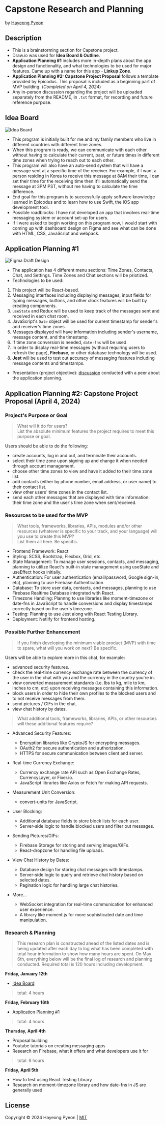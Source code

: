 # Capstone Research and Planning
by [Hayeong Pyeon](https://www.hayeong.website)

## Description
- This is a brainstorming section for Capstone project. 
- Draw.io was used for **Idea Board & Outline**. 
- **Application Planning #1** includes more in-depth plans about the app design and functionality, and what technologies to be used for major features. Came up with a name for this app - **Linkup Zone**. 
- **Application Planning #2: Capstone Project Proposal** follows a template provided by Epicodus. This proposal is included as a beginning part of MVP building. (*Completed on April 4, 2024*)
- Any in-person discussion regarding the project will be uploaded separately from the README, in `.txt` format, for recording and future reference purpose. 

## Idea Board
![Idea Board](./src/images/drawio.jpg)
- This program is initially built for me and my family members who live in different countries with different time zones. 
- When this program is ready, we can communicate with each other without having to calculate their current, past, or future times in different time zones when trying to reach out to each other. 
- This program will also have an auto-send system that will have a message sent at a specific time of the receiver. For example, if I want a person residing in Korea to receive this message at 8AM their time, I can set their time for the receiving time then it'll automatically send the message at 3PM PST, without me having to calculate the time difference. 
- End goal for this program is to successfully apply software knowledge learned in Epicodus and to learn how to use Swift, the iOS app development tool. 
- Possible roadblocks: I have not developed an app that involves real-time messaging system or account set-up for users. 
- If I were asked to begin working on this program now, I would start with coming up with dashboard design on Figma and see what can be done with HTML, CSS, JavaScript and webpack. 

## Application Planning #1
![Figma Draft Design](./src/images/linkup-zone-figma.png)
- The application has 4 different menu sections: Time Zones, Contacts, Chat, and Settings. Time Zones and Chat sections will be priotized. 
- Technologies to be used: 
1. This project will be React-based. 
2. Messaging interfaces including displaying messages, input fields for typing messages, buttons, and other clock features will be built by creating components. 
3. `useState` and Redux will be used to keep track of the messages sent and received in each chat room. 
4. JavaScript's `Date` object will be used for current timestamp for sender's and receiver's time zones. 
5. Messages displayed will have information including sender's username, message content, and the timestamp. 
6. If time zone conversion is needed, `date-fns` will be used. 
7. In order to display real-time messages (without requiring users to refresh the page), **Firebase**, or other database technology will be used. 
8. **Jest** will be used to test out accuracy of messaging features including message contents and timestamps. 
- Presentation (project objective): [discussion](/Discussion.txt) conducted with a peer about the application planning. 

## Application Planning #2: Capstone Project Proposal (April 4, 2024)

### Project's Purpose or Goal
> What will it do for users?    
> List the absolute minimum features the project requires to meet this purpose or goal.     

Users should be able to do the following:
- create accounts, log in and out, and terminate their accounts. 
- select their time zone upon signing up and change it when needed through account management.  
- choose other time zones to view and have it added to their time zone list. 
- add contacts (either by phone number, email address, or user name) to their contact list. 
- view other users' time zones in the contact list. 
- send each other messages that are displayed with time information: their time zone and the user's time zone when sent/received. 

### Resources to be used for the MVP
> What tools, frameworks, libraries, APIs, modules and/or other resources (whatever is specific to your track, and your language) will you use to create this MVP?     
> List them all here. Be specific.
- Frontend Framework: React
- Styling: SCSS, Bootstrap, Flexbox, Grid, etc. 
- State Management: To manage user sessions, contacts, and messaging, planning to utilize React's built-in state management using useState and useEffect hooks initially. 
- Authentication: For user authentication (email/password, Google sign-in, etc), planning to use Firebase Authentication. 
- Database: To store user data, contacts, and messages, planning to use Firebase Realtime Database integrated with React. 
- Timezone Handling: Plannng to use libraries like moment-timezone or date-fns in JavaScript to handle conversions and display timestamps correctly based on the user's timezone.
- Testing: Planning to use Jest along with React Testing Library.
- Deployment: Netlify for frontend hosting. 

### Possible Further Enhancement
> If you finish developing the minimum viable product (MVP) with time to spare, what will you work on next? Be specific.

Users will be able to explore more in this chat, for example:
- advanced security features. 
- check the real-time currency exchange rate between the currency of the user in the chat with you and the currency in the country you're in.
- view converted measurement standards (i.e. lbs to kg, mile to km, inches to cm, etc) upon receiving messages containing this information. 
- block users in order to hide their own profiles to the blocked users and to not receive messages from them. 
- send pictures / GIFs in the chat. 
- view chat history by dates. 

> What additional tools, frameworks, libraries, APIs, or other resources will these additional features require?
- Advanced Security Features:
  - Encryption libraries like CryptoJS for encrypting messages.
  - OAuth2 for secure authentication and authorization.
  - HTTPS for secure communication between client and server.

- Real-time Currency Exchange:
  - Currency exchange rate API such as Open Exchange Rates, CurrencyLayer, or Fixer.io.
  - JavaScript libraries like Axios or Fetch for making API requests.

- Measurement Unit Conversion:
  - convert-units for JavaScript.

- User Blocking:
  - Additional database fields to store block lists for each user.
  - Server-side logic to handle blocked users and filter out messages.

- Sending Pictures/GIFs:
  - Firebase Storage for storing and serving images/GIFs.
  - React-dropzone for handling file uploads.

- View Chat History by Dates:
  - Database design for storing chat messages with timestamps.
  - Server-side logic to query and retrieve chat history based on selected dates.
  - Pagination logic for handling large chat histories.

- More...
  - WebSocket integration for real-time communication for enhanced user experience.
  - A library like moment.js for more sophisticated date and time manipulation.

### Research & Planning 
> This research plan is constructed ahead of the listed dates and is being updated after each day to log what has been completed with total hour information to show how many hours are spent. On May 6th, everything below will be the final log of research and planning conducted. Required total is 120 hours including development. 

**Friday, January 12th**
- [Idea Board](#idea-board)
> total: 4 hours

**Friday, February 16th**
- [Application Planning #1](#application-planning-1)
> total: 4 hours 

**Thursday, April 4th**
- Proposal building
- Youtube tutorials on creating messaging apps
- Research on Firebase, what it offers and what developers use it for
> total: 6 hours

**Friday, April 5th**
- How to test using React Testing Library
- Research on moment-timezone library and how date-fns in JS are generally used

## License
Copyright © 2024 Hayeong Pyeon | [MIT](/LICENSE.txt) 